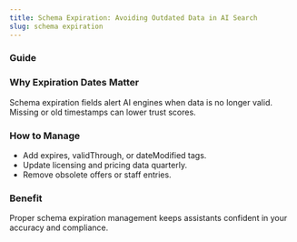 ```yaml
---
title: Schema Expiration: Avoiding Outdated Data in AI Search
slug: schema expiration
---
```


### Guide
### Why Expiration Dates Matter
Schema expiration fields alert AI engines when data is no longer valid. Missing or old timestamps can lower trust scores.

### How to Manage
- Add expires, validThrough, or dateModified tags.
- Update licensing and pricing data quarterly.
- Remove obsolete offers or staff entries.

### Benefit
Proper schema expiration management keeps assistants confident in your accuracy and compliance.
